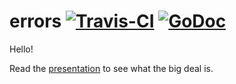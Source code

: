 # errors [![Travis-CI](https://travis-ci.org/pkg/errors.svg)](https://travis-ci.org/pkg/errors) [![GoDoc](https://godoc.org/github.com/pkg/errors?status.png)](http://godoc.org/github.com/pkg/errors)

Hello! 

Read the [presentation](https://t.co/GGPr7HJZYR) to see what the big deal is.
